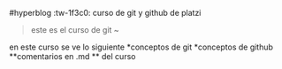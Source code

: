 #hyperblog :tw-1f3c0:
curso de git y github de platzi

> este es el curso de git
>~

en este curso se ve lo siguiente
*conceptos de git
*conceptos de github
**comentarios en .md ** del curso